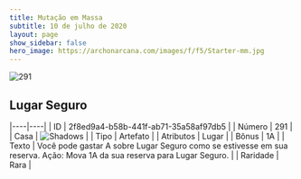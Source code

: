 ```yaml
---
title: Mutação em Massa
subtitle: 10 de julho de 2020
layout: page
show_sidebar: false
hero_image: https://archonarcana.com/images/f/f5/Starter-mm.jpg
---
```


![291](https://cdn.keyforgegame.com/media/card_front/pt/479_291_88GPJGFV248G_pt.png)

## Lugar Seguro

|----|----|
| ID | 2f8ed9a4-b58b-441f-ab71-35a58af97db5 |
| Número | 291 |
| Casa | ![Shadows](https://archonarcana.com/images/thumb/e/ee/Shadows.png/22px-Shadows.png "Sombras") |
| Tipo | Artefato |
| Atributos | Lugar |
| Bônus | 1A |
| Texto | Você pode gastar A sobre Lugar Seguro como se estivesse em sua reserva. Ação: Mova 1A da sua reserva para  Lugar Seguro. |
| Raridade | Rara |
